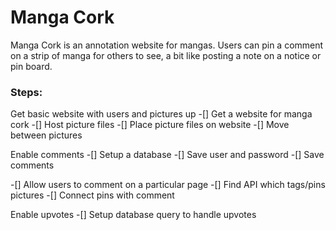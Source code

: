 # Manga Cork
Manga Cork is an annotation website for mangas. Users can pin a comment on a 
strip of manga for others to see, a bit like posting a note on a notice or 
pin board. 

### Steps:
Get basic website with users and pictures up 
-[] Get a website for manga cork
-[] Host picture files
-[] Place picture files on website
-[] Move between pictures

Enable comments
-[] Setup a database 
	-[] Save user and password 
	-[] Save comments

-[] Allow users to comment on a particular page
-[] Find API which tags/pins pictures 
-[] Connect pins with comment

Enable upvotes
-[] Setup database query to handle upvotes
 
